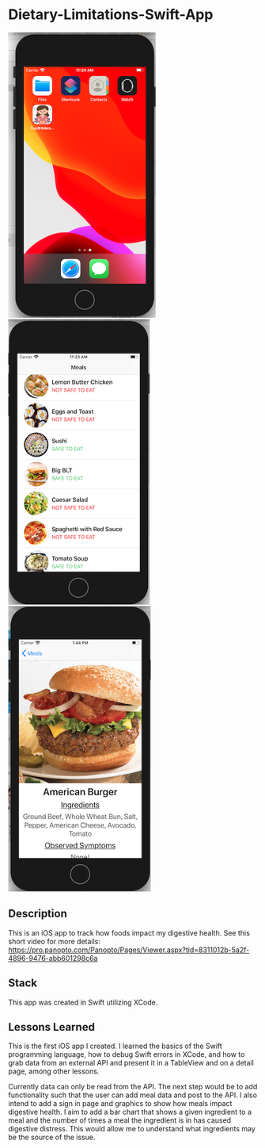 # Dietary-Limitations-Swift-App

![](images/app_icon.png)
![](images/meals_table_view.png)
![](images/meals_detail.png)

## Description
This is an iOS app to track how foods impact my digestive health.
See this short video for more details: https://pro.panopto.com/Panopto/Pages/Viewer.aspx?tid=8311012b-5a2f-4896-9476-abb601298c6a

## Stack
This app was created in Swift utilizing XCode.

## Lessons Learned
This is the first iOS app I created. I learned the basics of the Swift programming language, how to debug Swift errors in XCode, and how to grab data from an external API and present it in a TableView and on a detail page, among other lessons. 

Currently data can only be read from the API. The next step would be to add functionality such that the user can add meal data and post to the API. I also intend to add a sign in page and graphics to show how meals impact digestive health. I aim to add a bar chart that shows a given ingredient to a meal and the number of times a meal the ingredient is in has caused digestive distress. This would allow me to understand what ingredients may be the source of the issue. 
